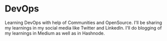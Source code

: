 # DevOps
Learning DevOps with help of Communities and OpenSource.
I'll be sharing my learnings in my social media like Twitter and LinkedIn.
I'll do blogging of my learnings in Medium as well as in Hashnode.
